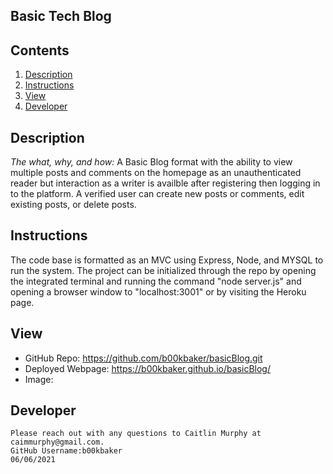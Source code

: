 ## Basic Tech Blog

  ## Contents
 1. [Description](#Description)
 2. [Instructions](#Instructions)
 3. [View](#View)
 4. [Developer](#Developer)
 
  
  ## Description 
  
  *The what, why, and how:* 
   A Basic Blog format with the ability to view multiple posts and comments on the homepage as an unauthenticated reader but interaction as a writer is availble after registering then logging in to the platform. A verified user can create new posts or comments, edit existing posts, or delete posts. 

  
  ## Instructions
   The code base is formatted as an MVC using Express, Node, and MYSQL to run the system. The project can be initialized through the repo by opening the integrated terminal and running the command "node server.js" and opening a browser window to "localhost:3001" or by visiting the Heroku page.

  ## View
  * GitHub Repo: https://github.com/b00kbaker/basicBlog.git
  * Deployed Webpage: https://b00kbaker.github.io/basicBlog/
  * Image: 
  
  
  ## Developer
    Please reach out with any questions to Caitlin Murphy at caimmurphy@gmail.com.
    GitHub Username:b00kbaker
    06/06/2021